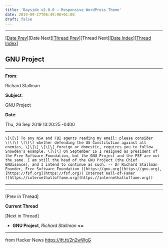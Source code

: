 ```yaml
---
title: 'Bayside v2.0.0 – Responsive WordPress Theme'
date: 2019-09-27T06:49:00+01:00
draft: false
---
```


* * *

\[[Date Prev](https://lists.gnu.org/archive/html/info-gnu/2019-09/msg00007.html)\]\[Date Next\]\[[Thread Prev](https://lists.gnu.org/archive/html/info-gnu/2019-09/msg00007.html)\]\[Thread Next\]\[[Date Index](https://lists.gnu.org/archive/html/info-gnu/2019-09/index.html#00008)\]\[[Thread Index](https://lists.gnu.org/archive/html/info-gnu/2019-09/threads.html#00008)\]

GNU Project
-----------

* * *

**From**:

Richard Stallman

**Subject**:

GNU Project

**Date**:

Thu, 26 Sep 2019 13:20:25 -0400

* * *

```
\[\[\[ To any NSA and FBI agents reading my email: please consider \]\]\] \[\[\[ whether defending the US Constitution against all enemies, \]\]\] \[\[\[ foreign or domestic, requires you to follow Snowden's example. \]\]\] On September 16 I resigned as president of the Free Software Foundation, but the GNU Project and the FSF are not the same. I am still the head of the GNU Project (the Chief GNUisance), and I intend to continue as such. -- Dr Richard Stallman Founder, Free Software Foundation ([https://gnu.org](https://gnu.org), [https://fsf.org](https://fsf.org)) Internet Hall-of-Famer ([https://internethalloffame.org](https://internethalloffame.org)) 
```

* * *

* * *

\[Prev in Thread\]

**Current Thread**

\[Next in Thread\]

*   **GNU Project**, _Richard Stallman_ **<=**

* * *

  
  
from Hacker News https://ift.tt/2n2wWgG